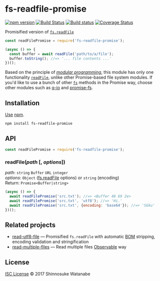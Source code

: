 # fs-readfile-promise

[![npm version](https://img.shields.io/npm/v/fs-readfile-promise.svg)](https://www.npmjs.com/package/fs-readfile-promise)
[![Build Status](https://travis-ci.org/shinnn/fs-readfile-promise.svg?branch=master)](https://travis-ci.org/shinnn/fs-readfile-promise)
[![Build status](https://ci.appveyor.com/api/projects/status/5sacvq0w9x7mwkwd?svg=true)](https://ci.appveyor.com/project/ShinnosukeWatanabe/fs-readfile-promise)
[![Coverage Status](https://img.shields.io/coveralls/shinnn/fs-readfile-promise.svg)](https://coveralls.io/r/shinnn/fs-readfile-promise)

Promisified version of [`fs.readFile`][fs.readfile]

```javascript
const readFilePromise = require('fs-readfile-promise');

(async () => {
  const buffer = await readFile('path/to/a/file');
  buffer.toString(); //=> '... file contents ...'
})();
```

Based on the principle of [*modular programming*](https://en.wikipedia.org/wiki/Modular_programming), this module has only one functionality [`readFile`][fs.readfile], unlike other Promise-based file system modules. If you'd like to use a bunch of other [`fs`](http://nodejs.org/api/fs.html) methods in the Promise way, choose other modules such as [q-io](https://github.com/kriskowal/q-io) and [promise-fs](https://github.com/octet-stream/promise-fs).

## Installation

[Use](https://docs.npmjs.com/cli/install) [npm](https://docs.npmjs.com/getting-started/what-is-npm).

```
npm install fs-readfile-promise
```

## API

```javascript
const readFilePromise = require('fs-readfile-promise');
```

### readFile(*path* [, *options*])

*path*: `string` `Buffer` `URL` `integer`  
*options*: `Object` ([fs.readFile] options) or `string` (encoding)  
Return: `Promise<Buffer|string>`

```javascript
(async () => {
  await readFilePromise('src.txt'); //=> <Buffer 48 69 2e>
  await readFilePromise('src.txt', 'utf8'); //=> 'Hi.'
  await readFilePromise('src.txt', {encoding: 'base64'}); //=> 'SGku'
})();

```

## Related projects

* [read-utf8-file](https://github.com/shinnn/read-utf8-file) — Promisified `fs.readFile` with automatic [BOM](https://unicode.org/faq/utf_bom.html) stripping, encoding validation and stringification
* [read-multiple-files](https://github.com/shinnn/read-multiple-files) — Read multiple files [Observable](https://github.com/tc39/proposal-observable) way

## License

[ISC License](./LICENSE) © 2017 Shinnosuke Watanabe

[fs.readfile]: https://nodejs.org/api/fs.html#fs_fs_readfile_path_options_callback
